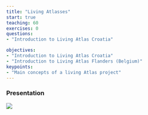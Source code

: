 ```yaml
---
title: "Living Atlasses"
start: true
teaching: 60
exercises: 0
questions:
- "Introduction to Living Atlas Croatia"

objectives:
- "Introduction to Living Atlas Croatia"
- "Introduction to Living Atlas Flanders (Belgium)"
keypoints:
- "Main concepts of a living Atlas project"
---
```


### Presentation

<a href="https://docs.google.com/presentation/d/1Peq6kIChDaUrnAyfV4rvD4pKZMWmisbaFZilZfPCbk4/edit?usp=sharing">
    <img src="{{ '/assets/img/gbif_ipbes.PNG' | relative_url }}">
  </a>
